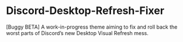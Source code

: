 # Discord-Desktop-Refresh-Fixer
[Buggy BETA] A work-in-progress theme aiming to fix and roll back the worst parts of Discord’s new Desktop Visual Refresh mess.
